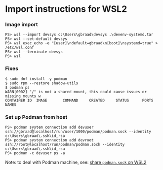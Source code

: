 Import instructions for WSL2
============================


### Image import
```
PS> wsl --import devsys c:\Users\gbraad\devsys .\devenv-systemd.tar
PS> wsl --set-default devsys
PS> wsl exec echo -e "[user]\ndefault=gbraad\n[boot]\nsystemd=true" > /etc/wsl.conf
PS> wsl --terminate devsys
PS> wsl
```

### Fixes
```
$ sudo dnf install -y podman
$ sudo rpm --restore shadow-utils
$ podman ps
WARN[0002] "/" is not a shared mount, this could cause issues or missing mounts w
CONTAINER ID  IMAGE       COMMAND     CREATED     STATUS      PORTS       NAMES
```

### Set up Podman from host

```
PS> podman system connection add devuser ssh://gbraad@localhost/run/user/1000/podman/podman.sock --identity c:\Users\gbraad\.ssh\id_rsa
PS> podman system connection add devroot ssh://root@localhost/run/podman/podman.sock --identity c:\Users\gbraad\.ssh\id_rsa
PS> podman -c devuser ps -a
```

Note: to deal with Podman machine, see: [share `podman.sock` on WSL2](https://github.com/containers/podman/issues/15190#issuecomment-1661548692)
